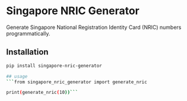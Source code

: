 # Singapore NRIC Generator

Generate Singapore National Registration Identity Card (NRIC) numbers programmatically.

## Installation

```bash
pip install singapore-nric-generator

## usage
```from singapore_nric_generator import generate_nric

print(generate_nric(10))```